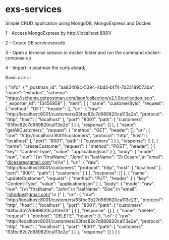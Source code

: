 # exs-services
Simple CRUD application using MongoDB, MongoExpress and Docker.

1 - Access MongoExpress by http://localhost:8081/

2 - Create DB servicesexsdb

3 - Open a terminal session in docker folder and run the command docker-compose up

4 - Import in postman the curls ahead;

Basic cUrls :

{
	"info": {
		"_postman_id": "aa82409c-5394-4bd2-bf74-7d23189573ba",
		"name": "estudos",
		"schema": "https://schema.getpostman.com/json/collection/v2.1.0/collection.json",
		"_exporter_id": "13456959"
	},
	"item": [
		{
			"name": "customerById",
			"request": {
				"method": "GET",
				"header": [],
				"url": {
					"raw": "http://localhost:8001/customers/63fbc82c7d989820ca113e2e",
					"protocol": "http",
					"host": [
						"localhost"
					],
					"port": "8001",
					"path": [
						"customers",
						"63fbc82c7d989820ca113e2e"
					]
				}
			},
			"response": []
		},
		{
			"name": "getAllCustomers",
			"request": {
				"method": "GET",
				"header": [],
				"url": {
					"raw": "http://localhost:8001/customers",
					"protocol": "http",
					"host": [
						"localhost"
					],
					"port": "8001",
					"path": [
						"customers"
					]
				}
			},
			"response": []
		},
		{
			"name": "createCustomer",
			"request": {
				"method": "POST",
				"header": [
					{
						"key": "Content-Type",
						"value": "application/json"
					}
				],
				"body": {
					"mode": "raw",
					"raw": "{\n    \"firstName\": \"John\",\n    \"lastName\": \"Di Cesare\",\n    \"email\": \"dicesare@gmail.com\"\n}\n"
				},
				"url": {
					"raw": "http://localhost:8001/customers",
					"protocol": "http",
					"host": [
						"localhost"
					],
					"port": "8001",
					"path": [
						"customers"
					]
				}
			},
			"response": []
		},
		{
			"name": "updateCustomer",
			"request": {
				"method": "PUT",
				"header": [
					{
						"key": "Content-Type",
						"value": "application/json"
					}
				],
				"body": {
					"mode": "raw",
					"raw": "{\n        \"firstName\": \"John\",\n        \"lastName\": \"Doe\",\n        \"email\": \"johndoe@gmail.com\"\n      }"
				},
				"url": {
					"raw": "http://localhost:8001/customers/63fbc3b27d989820ca113e23",
					"protocol": "http",
					"host": [
						"localhost"
					],
					"port": "8001",
					"path": [
						"customers",
						"63fbc3b27d989820ca113e23"
					]
				}
			},
			"response": []
		},
		{
			"name": "delete",
			"request": {
				"method": "DELETE",
				"header": [],
				"url": {
					"raw": "http://localhost:8001/customers/63fbc82c7d989820ca113e2e",
					"protocol": "http",
					"host": [
						"localhost"
					],
					"port": "8001",
					"path": [
						"customers",
						"63fbc82c7d989820ca113e2e"
					]
				}
			},
			"response": []
		}
	]
}


